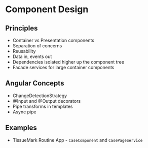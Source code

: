 # Component Design

## Principles
* Container vs Presentation components
* Separation of concerns
* Reusability
* Data in, events out
* Dependencies isolated higher up the component tree
* Facade services for large container components

## Angular Concepts
* ChangeDetectionStrategy
* @Input and @Output decorators
* Pipe transforms in templates
* Async pipe

## Examples
* TissueMark Routine App - `CaseComponent` and `CasePageService`